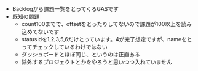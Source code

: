 - Backlogから課題一覧をとってくるGASです
- 既知の問題
  - count100までで、offsetをとったりしてないので課題が100以上を読み込めてないです
  - statusIdを1,2,3,5,6だけとっています。4が完了想定ですが、nameをとってチェックしているわけではない
  - ダッシュボードとほぼ同じ、というのは正直ある
  - 除外するプロジェクトとかをやろうと思いつつ入れていません